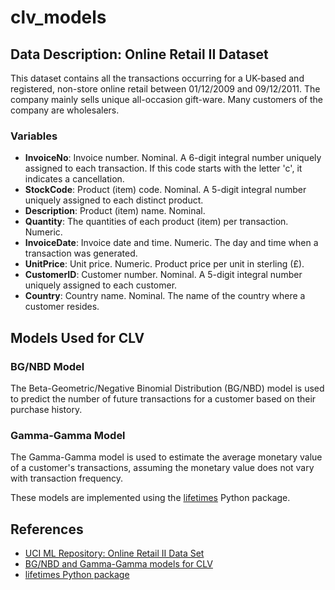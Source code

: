 # clv_models

## Data Description: Online Retail II Dataset

This dataset contains all the transactions occurring for a UK-based and registered, non-store online retail between 01/12/2009 and 09/12/2011. The company mainly sells unique all-occasion gift-ware. Many customers of the company are wholesalers.

### Variables
- **InvoiceNo**: Invoice number. Nominal. A 6-digit integral number uniquely assigned to each transaction. If this code starts with the letter 'c', it indicates a cancellation.
- **StockCode**: Product (item) code. Nominal. A 5-digit integral number uniquely assigned to each distinct product.
- **Description**: Product (item) name. Nominal.
- **Quantity**: The quantities of each product (item) per transaction. Numeric.
- **InvoiceDate**: Invoice date and time. Numeric. The day and time when a transaction was generated.
- **UnitPrice**: Unit price. Numeric. Product price per unit in sterling (£).
- **CustomerID**: Customer number. Nominal. A 5-digit integral number uniquely assigned to each customer.
- **Country**: Country name. Nominal. The name of the country where a customer resides.

## Models Used for CLV

### BG/NBD Model
The Beta-Geometric/Negative Binomial Distribution (BG/NBD) model is used to predict the number of future transactions for a customer based on their purchase history.

### Gamma-Gamma Model
The Gamma-Gamma model is used to estimate the average monetary value of a customer's transactions, assuming the monetary value does not vary with transaction frequency.

These models are implemented using the [lifetimes](https://github.com/CamDavidsonPilon/lifetimes) Python package.

## References
- [UCI ML Repository: Online Retail II Data Set](https://archive.ics.uci.edu/ml/datasets/Online+Retail+II)
- [BG/NBD and Gamma-Gamma models for CLV](https://benalexkeen.com/bg-nbd-model-for-customer-base-analysis-in-python/)
- [lifetimes Python package](https://github.com/CamDavidsonPilon/lifetimes) 
